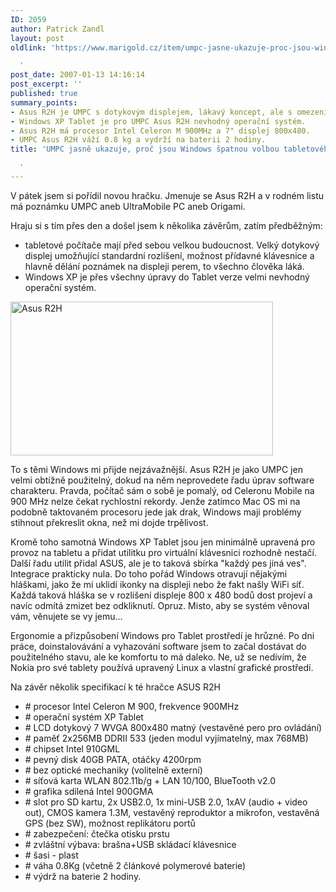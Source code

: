 ```yaml
---
ID: 2059
author: Patrick Zandl
layout: post
oldlink: 'https://www.marigold.cz/item/umpc-jasne-ukazuje-proc-jsou-windows-spatnou-volbou-tabletoveho-sveta

  '
post_date: 2007-01-13 14:16:14
post_excerpt: ''
published: true
summary_points:
- Asus R2H je UMPC s dotykovým displejem, lákavý koncept, ale s omezeními.
- Windows XP Tablet je pro UMPC Asus R2H nevhodný operační systém.
- Asus R2H má procesor Intel Celeron M 900MHz a 7" displej 800x480.
- UMPC Asus R2H váží 0.8 kg a vydrží na baterii 2 hodiny.
title: 'UMPC jasně ukazuje, proč jsou Windows špatnou volbou tabletového světa

  '
---
```


<texy>V pátek jsem si pořídil novou hračku. Jmenuje se Asus R2H a v rodném listu má poznámku UMPC aneb UltraMobile PC aneb Origami.

Hraju si s tím přes den a došel jsem k několika závěrům, zatím předběžným:

   <ul>
 <li>tabletové počítače mají před sebou velkou budoucnost. Velký dotykový displej umožňující standardní rozlišení, možnost přídavné klávesnice a hlavně dělání poznámek na displeji perem, to všechno člověka láká.</li>

<li>Windows XP je přes všechny úpravy do Tablet verze velmi nevhodný operační systém.</li></ul>




<img src="http://www.marigold.cz/wp-content/asusR2H.jpg" width="420" height="246" alt="Asus R2H" title="Asus R2H" />

<!--more-->

To s těmi Windows mi přijde nejzávažnější. Asus R2H je jako UMPC jen velmi obtížně použitelný, dokud na něm neprovedete řadu úprav software charakteru. Pravda, počítač sám o sobě je pomalý, od Celeronu Mobile na 900 MHz nelze čekat rychlostní rekordy. Jenže zatímco Mac OS mi na podobně taktovaném procesoru jede jak drak, Windows maji problémy stihnout překreslit okna, než mi dojde trpělivost.

Kromě toho samotná Windows XP Tablet jsou jen minimálně upravená pro provoz na tabletu a přidat utilitku pro virtuální klávesnici rozhodně nestačí. Další řadu utilit přidal ASUS, ale je to taková sbírka  "každý pes jiná ves". Integrace prakticky nula. Do toho pořád Windows otravují nějakými hláškami, jako že mi uklidí ikonky na displeji nebo že fakt našly WiFi síť. Každá taková hláška se v rozlišení displeje 800 x 480 bodů dost projeví a navíc odmítá zmizet bez odkliknutí. Opruz. Misto, aby se systém věnoval vám, věnujete se vy jemu...

Ergonomie a přizpůsobení Windows pro Tablet prostředí je hrůzné. Po dni práce, doinstalovávání a vyhazování software jsem to začal dostávat do použitelného stavu, ale ke komfortu to má daleko. Ne, už se nedivím, že Nokia pro své tablety  používá upravený Linux a vlastní grafické prostředí.

Na závěr několik specifikací k té hračce ASUS R2H

<ul>
<li># procesor Intel Celeron M 900, frekvence 900MHz</li><li>
# operační systém XP Tablet</li><li>
# LCD dotykový 7 WVGA 800x480 matný (vestavěné pero pro ovládání)</li><li>
# paměť 2x256MB DDRII 533 (jeden modul vyjímatelný, max 768MB)</li><li>
# chipset Intel 910GML</li><li>
# pevný disk 40GB PATA, otáčky 4200rpm</li><li>
# bez optické mechaniky (volitelně externí)</li><li>
# síťová karta WLAN 802.11b/g + LAN 10/100, BlueTooth v2.0</li><li>
# grafika sdílená Intel 900GMA</li><li>
# slot pro SD kartu, 2x USB2.0, 1x mini-USB 2.0, 1xAV (audio + video out), CMOS kamera 1.3M, vestavěný reproduktor a mikrofon, vestavěná GPS (bez SW), možnost replikátoru portů</li><li>
# zabezpečení: čtečka otisku prstu</li><li>
# zvláštní výbava: brašna+USB skládací klávesnice</li><li>
# šasi - plast</li><li>
# váha 0.8Kg (včetně 2 článkové polymerové baterie)</li><li>
# výdrž na baterie 2 hodiny.</li>

</ul>